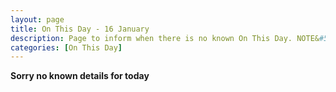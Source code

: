```yaml
---
layout: page
title: On This Day - 16 January
description: Page to inform when there is no known On This Day. NOTE&#58; There may still be comments.
categories: [On This Day]
---
```


**Sorry no known details for today**
